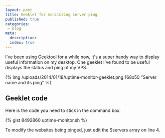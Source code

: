 ```yaml
---
layout: post
title: Geeklet for monitoring server ping
published: true
categories:
 – blog
meta:
  description: 
  index: true
---
```


I've been using [Geektool](http://projects.tynsoe.org/en/geektool/) for a while now, it's a super handy way to display useful information on my desktop. One geeklet I've found to be useful displays the status and ping of my VPS.

{% img /uploads/2014/01/18/uptime-monitor-geeklet.png 168x50 "Server name and its ping" %}

## Geeklet code
Here is the code you need to stick in the command box.

{% gist 8492860 uptime-monitor.sh %}

To modify the websites being pinged, just edit the $servers array on line 4.
